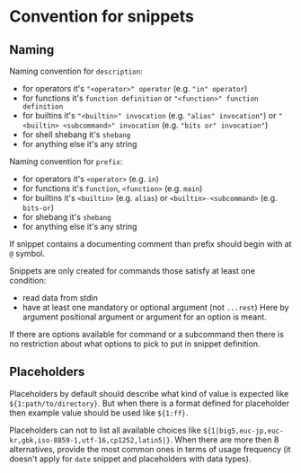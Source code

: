 # Convention for snippets

## Naming

Naming convention for `description`:

- for operators it's `"<operator>" operator` (e.g. `"in" operator`)
- for functions it's `function definition` or `"<function>" function definition`
- for builtins it's `"<builtin>" invocation` (e.g. `"alias" invocation"`) or
  `"<builtin> <subcommand>" invocation` (e.g. `"bits or" invocation"`)
- for shell shebang it's `shebang`
- for anything else it's any string

Naming convention for `prefix`:

- for operators it's `<operator>` (e.g. `in`)
- for functions it's `function`, `<function>` (e.g. `main`)
- for builtins it's `<builtin>` (e.g. `alias`) or `<builtin>-<subcommand>`
  (e.g. `bits-or`)
- for shebang it's `shebang`
- for anything else it's any string

If snippet contains a documenting comment than prefix should begin with at `@`
symbol.

Snippets are only created for commands those satisfy at least one condition:

- read data from stdin
- have at least one mandatory or optional argument (not `...rest`)
  Here by argument positional argument or argument for an option is meant.

If there are options available for command or a subcommand then there is no
restriction about what options to pick to put in snippet definition.

## Placeholders

Placeholders by default should describe what kind of value is expected like
`${1:path/to/directory}`. But when there is a format defined for placeholder
then example value should be used like `${1:ff}`.

Placeholders can not to list all available choices like
`${1|big5,euc-jp,euc-kr,gbk,iso-8859-1,utf-16,cp1252,latin5|}`. When there are
more then 8 alternatives, provide the most common ones in terms of usage
frequency (it doesn't apply for `date` snippet and placeholders with data
types).
